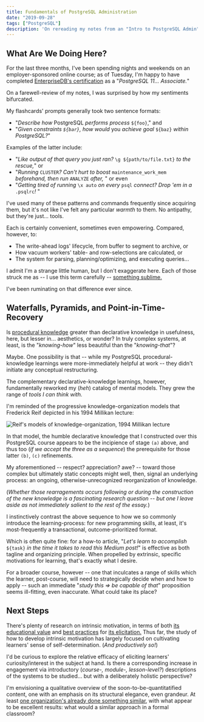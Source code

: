 ```yaml
---
title: Fundamentals of PostgreSQL Administration
date: "2019-09-28"
tags: ["PostgreSQL"]
description: 'On rereading my notes from an "Intro to PostgreSQL Admin" course, I began to consider the beauty of declarative knowledge: and how to leverage it in the classroom.'
---
```


## What Are We Doing Here?

For the last three months, I've been spending nights and weekends on an employer-sponsored online course; as of Tuesday, I'm happy to have completed [EnterpriseDB's certification](https://www.youracclaim.com/badges/db1a7e0c-5b68-4529-a5af-e2f9887fc72d) as a "_PostgreSQL 11... Associate._"

On a farewell-review of my notes, I was surprised by how my sentiments bifurcated.

My flashcards' prompts generally took two sentence formats: 
- "_Describe how_ PostgreSQL _performs process_ `${foo}`," and 
- "_Given constraints `${bar}`, how would_ you _achieve goal_ `${baz}` _within PostgreSQL?_"

Examples of the latter include:

- "_Like output of that query you just ran?_ `\g ${path/to/file.txt}` _to the rescue,_" or
- "_Running_ `CLUSTER`_? Can't hurt to boost_ `maintenance_work_mem` _beforehand, then run_ `ANALYZE` _after,_ " or even
- "_Getting tired of running_ `\x auto` _on every_ `psql` _connect? Drop 'em in a_ `.psqlrc`_!_ "

I've used many of these patterns and commands frequently since acquiring them, but it's not like I've felt any particular _warmth_ to them. No antipathy, but they're just... tools.

Each is certainly convenient, sometimes even empowering. Compared, however, to:

- The write-ahead logs' lifecycle, from buffer to segment to archive, or
- How vacuum workers' table- and row-selections are calculated, or
- The system for parsing, planning/optimizing, and executing queries...

I admit I'm a strange little human, but I don't exaggerate here. Each of those struck me as -- I use this term carefully -- [something sublime.](https://en.wikipedia.org/wiki/A_Philosophical_Enquiry_into_the_Origin_of_Our_Ideas_of_the_Sublime_and_Beautiful)

I've been ruminating on that difference ever since.

## Waterfalls, Pyramids, and Point-in-Time-Recovery

Is [procedural knowledge](https://plato.stanford.edu/entries/knowledge-how/#ProDecKno) greater than declarative knowledge in usefulness, here, but lesser in... aesthetics, or wonder? In truly complex systems, at least, is the "_knowing-how_" less beautiful than the "_knowing-that_"?

Maybe. One possibility is that -- while my PostgreSQL procedural-knowledge learnings were more-immediately helpful at work -- they didn't initiate any conceptual restructuring.

The complementary declarative-knowledge learnings, however, fundamentally reworked my (_heh_) catalog of mental models. They grew the range of _tools I can think with._

I'm reminded of the progressive knowledge-organization models that Frederick Reif depicted in his 1994 Millikan lecture:

![Reif's models of knowledge-organization, 1994 Millikan lecture](/media/reif_millikan_1994.png)

In that model, the humble declarative knowledge that I constructed over this PostgreSQL course appears to be the incipience of stage `(a)` above, and thus too (_if we accept the three as a sequence_) the prerequisite for those latter `(b)`, `(c)` refinements.

My aforementioned -- respect? appreciation? awe? -- toward those complex but ultimately static concepts might well, then, signal an underlying process: an ongoing, otherwise-unrecognized reorganization of knowledge.

(_Whether those rearragements occurs following or during the construction of the new knowledge is a fascinating research question -- but one I leave aside as not immediately salient to the rest of the essay._)

I instinctively contrast the above sequence to how we so commonly introduce the learning-process: for new programming skills, at least, it's most-frequently a transactional, outcome-prioritized format.

Which is often quite fine: for a how-to article, "_Let's learn to accomplish_ `${task}` _in the time it takes to read this Medium post!_" is effective as both tagline and organizing principle. When propelled by extrinsic, specific motivations for learning, that's exactly what I desire.

For a broader course, however -- one that inculcates a range of skills which the learner, post-course, will need to strategically decide when and how to apply -- such an immediate "_study this => be capable of that_" proposition seems ill-fitting, even inaccurate. What could take its place?

## Next Steps

There's plenty of research on intrinsic motivation, in terms of both [its educational value](https://www.apa.org/science/about/psa/2018/06/motivation) and [best practices](https://www.kqed.org/mindshift/53426/four-research-based-strategies-to-ignite-intrinsic-motivation-in-students) for [its elicitation.](https://www.gse.harvard.edu/news/uk/16/09/intrinsically-motivated) Thus far, the study of how to develop intrinsic motivation has largely focused on cultivating learners' sense of self-determination. (_And productively so!_)

I'd be curious to explore the relative efficacy of eliciting learners' curiosity/interest in the subject at hand. Is there a corresponding increase in engagement via introductory (_course-, module-, lesson-level?_) descriptions of the systems to be studied... but with a deliberately holistic perspective?

I'm envisioning a qualitative overview of the soon-to-be-quantitatified content, one with an emphasis on its structural elegance, even grandeur. At least [one organization's already done something similar](https://www.aosabook.org/en/index.html), with what appear to be excellent results: what would a similar approach in a formal classroom?
